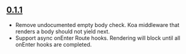 ## [0.1.1](https://github.com/okorz001/hut/compare/v0.1.0...v0.1.1)

* Remove undocumented empty body check. Koa middleware that renders a body
  should not yield next.
* Support async onEnter Route hooks. Rendering will block until all onEnter
  hooks are completed.
